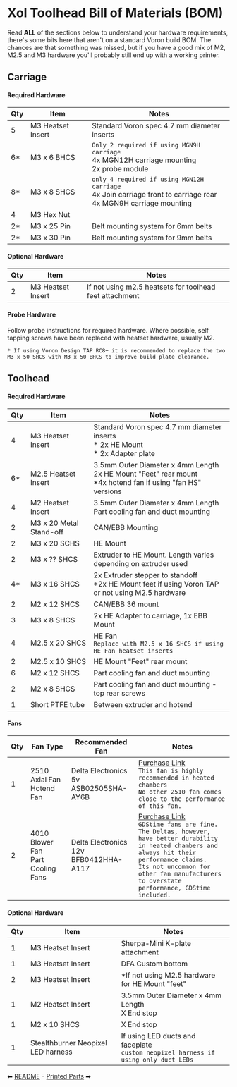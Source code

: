 # Xol Toolhead Bill of Materials (BOM)
Read **ALL** of the sections below to understand your hardware requirements, there's some bits here that aren't on a standard Voron build BOM.
The chances are that something was missed, but if you have a good mix of M2, M2.5 and M3 hardware you'll probably still end up with a working printer.

## Carriage

#### Required Hardware
| Qty | Item | Notes|
|-----|------|------|
|5 | M3 Heatset Insert| Standard Voron spec 4.7 mm diameter inserts|
|6* | M3 x 6 BHCS | `Only 2 required if using MGN9H carriage`<br/>4x MGN12H carriage mounting<br/>2x probe module|
|8* | M3 x 8 SHCS | `only 4 required if using MGN12H carriage`<br/>4x Join carriage front to carriage rear<br/>4x MGN9H carriage mounting |
| 4 | M3 Hex Nut | |
| 2* | M3 x 25 Pin | Belt mounting system for 6mm belts | 
| 2* | M3 x 30 Pin | Belt mounting system for 9mm belts |

#### Optional Hardware
| Qty | Item | Notes|
|-----|------|------|
|2 | M3 Heatset Insert| If not using m2.5 heatsets for toolhead feet attachment|

#### Probe Hardware
Follow probe instructions for required hardware. Where possible, self tapping screws have been replaced with heatset hardware, usually M2.

`* If using Voron Design TAP RC8+ it is recommended to replace the two M3 x 50 SHCS with M3 x 50 BHCS to improve build plate clearance.`

## Toolhead

#### Required Hardware
| Qty | Item | Notes|
|-----|------|------|
|4 | M3 Heatset Insert| Standard Voron spec 4.7 mm diameter inserts <br/> * 2x HE Mount <br/>* 2x Adapter plate|
|6* | M2.5 Heatset Insert | 3.5mm Outer Diameter x 4mm Length <br/> 2x HE Mount "Feet" rear mount <br/> *4x hotend fan if using "fan HS" versions|
|4 | M2 Heatset Insert | 3.5mm Outer Diameter x 4mm Length <br/> Part cooling fan and duct mounting|
|2 | M3 x 20 Metal Stand-off | CAN/EBB Mounting |
|2 | M3 x 20 SCHS | HE Mount |
|2 | M3 x ?? SHCS | Extruder to HE Mount. Length varies depending on extruder used |
|4*| M3 x 16 SHCS | 2x Extruder stepper to standoff<br/>*2x HE Mount feet if using Voron TAP or not using M2.5 hardware |
|2 | M2 x 12 SHCS | CAN/EBB 36 mount
|3 | M3 x 8 SHCS | 2x HE Adapter to carriage, 1x EBB Mount |
|4 | M2.5 x 20 SHCS | HE Fan <br/>`Replace with M2.5 x 16 SHCS if using HE Fan heatset inserts` |
|2 | M2.5 x 10 SHCS | HE Mount "Feet" rear mount|
|6 | M2 x 12 SHCS | Part cooling fan and duct mounting |
|2 | M2 x 8 SHCS | Part cooling fan and duct mounting - top rear screws |
|1 | Short PTFE tube | Between extruder and hotend |

#### Fans
| Qty | Fan Type | Recommended Fan | Notes |
|-----|------|------|-----|
| 1 | 2510 Axial Fan <br/> Hotend Fan | Delta Electronics 5v <br/> ASB02505SHA-AY6B | <a href="https://www.digikey.com.au/en/products/detail/delta-electronics/ASB02505SHA-AY6B/7491489">Purchase Link</a> <br/> `This fan is highly recommended in heated chambers`<br/>`No other 2510 fan comes close to the performance`<br/>`of this fan.` | 
| 2 | 4010 Blower Fan <br/> Part Cooling Fans | Delta Electronics 12v <br/> BFB0412HHA-A117 | <a href="https://www.digikey.com.au/en/products/detail/delta-electronics/BFB0412HHA-A117/5022816">Purchase Link</a> <br/> `GDStime fans are fine.`<br/>`The Deltas, however, have better durability`<br/>`in heated chambers and always hit their performance claims.`<br/>`Its not uncommon for other fan manufacturers`<br/>`to overstate performance, GDStime included.`|

#### Optional Hardware
| Qty | Item | Notes|
|-----|------|------|
|1 | M3 Heatset Insert| Sherpa-Mini K-plate attachment|
|1 | M3 Heatset Insert| DFA Custom bottom|
|2 | M3 Heatset Insert| *If not using M2.5 hardware for HE Mount "feet" |
|1 | M2 Heatset Insert | 3.5mm Outer Diameter x 4mm Length <br/>X End stop|
|1 | M2 x 10 SHCS | X End stop|
|1 | Stealthburner Neopixel LED harness | If using LED ducts and faceplate <br/>`custom neopixel harness if using only duct LEDs` |


⬅ [README](README.md) - [Printed Parts](printing.md) ➡
